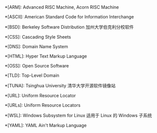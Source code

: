 *[ARM]: Advanced RISC Machine, Acorn RISC Machine

*[ASCII]: American Standard Code for Information Interchange

*[BSD]: Berkeley Software Distribution 加州大学伯克利分校软件

*[CSS]: Cascading Style Sheets

*[DNS]: Domain Name System

*[HTML]: Hyper Text Markup Language

*[OSS]: Open Source Software

*[TLD]: Top-Level Domain

*[TUNA]: Tsinghua University 清华大学开源软件镜像站

*[URL]: Uniform Resource Locator

*[URLs]: Uniform Resource Locators

*[WSL]: Windows Subsystem for Linux 适用于 Linux 的 Windows 子系统

*[YAML]: YAML Ain't Markup Language

